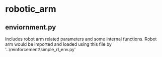 # robotic_arm

## enviornment.py

Includes robot arm related parameters and some internal functions.
Robot arm would be imported and loaded using this file by '..\reinforcement\simple_rl_env.py'
